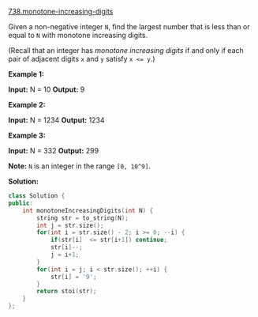 [738.monotone-increasing-digits](https://leetcode.com/problems/monotone-increasing-digits/)  

Given a non-negative integer `N`, find the largest number that is less than or equal to `N` with monotone increasing digits.

(Recall that an integer has _monotone increasing digits_ if and only if each pair of adjacent digits `x` and `y` satisfy `x <= y`.)

**Example 1:**  

**Input:** N = 10
**Output:** 9

**Example 2:**  

**Input:** N = 1234
**Output:** 1234

**Example 3:**  

**Input:** N = 332
**Output:** 299

**Note:** `N` is an integer in the range `[0, 10^9]`.  



**Solution:**  

```cpp
class Solution {
public:
    int monotoneIncreasingDigits(int N) {
        string str = to_string(N);
        int j = str.size(); 
        for(int i = str.size() - 2; i >= 0; --i) {
            if(str[i]  <= str[i+1]) continue;
            str[i]--;
            j = i+1;
        }
        for(int i = j; i < str.size(); ++i) {
            str[i] = '9';
        }
        return stoi(str);
    }
};
```
      